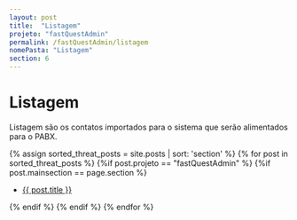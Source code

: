 ```yaml
---
layout: post
title:  "Listagem"
projeto: "fastQuestAdmin"
permalink: /fastQuestAdmin/listagem
nomePasta: "Listagem"
section: 6
---
```

# Listagem

Listagem são os contatos importados para o sistema que serão alimentados para o PABX.

<div>    
    {% assign sorted_threat_posts = site.posts | sort: 'section' %}  
    {% for post in sorted_threat_posts %}
        {%if post.projeto == "fastQuestAdmin" %}
            {%if post.mainsection == page.section %}  
            <ul  class="4u 6u$(small)">
                <li>
                    <a href="{{ site.baseurl}}{{ post.url}}">{{ post.title }}</a>  
                </li>
            </ul>
            {% endif %}
        {% endif %}
    {% endfor %}    
</div>           